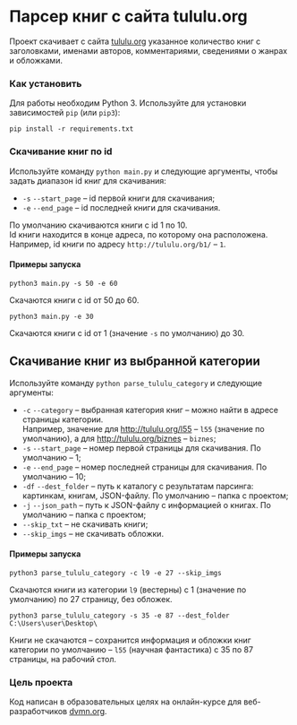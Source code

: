# Парсер книг с сайта tululu.org

Проект скачивает с сайта [tululu.org](http://tululu.org/) указанное количество книг с заголовками, именами авторов, комментариями, сведениями о жанрах и обложками.

### Как установить

Для работы необходим Python 3. Используйте для установки зависимостей `pip` (или `pip3`):
```
pip install -r requirements.txt
```

### Скачивание книг по id

Используйте команду `python main.py` и следующие аргументы, чтобы задать диапазон id книг для скачивания:

- `-s` `--start_page` – id первой книги для скачивания;
- `-e` `--end_page` – id последней книги для скачивания.

По умолчанию скачиваются книги с id 1 по 10.  
Id книги находится в конце адреса, по которому она расположена. Например, id книги по адресу `http://tululu.org/b1/` – `1`.

#### Примеры запуска

```
python3 main.py -s 50 -e 60
```
Скачаются книги с id от 50 до 60.
```
python3 main.py -e 30
```
Скачаются книги с id от 1 (значение `-s` по умолчанию) до 30.

## Скачивание книг из выбранной категории

Используйте команду `python parse_tululu_category` и следующие аргументы:
- `-c` `--category` – выбранная категория книг – можно найти в адресе страницы категории.  
  Например, значение для http://tululu.org/l55 – `l55` (значение по умолчанию), а для http://tululu.org/biznes – `biznes`;
- `-s` `--start_page` – номер первой страницы для скачивания. По умолчанию – 1;
- `-e` `--end_page` – номер последней страницы для скачивания. По умолчанию – 10;
- `-df` `--dest_folder` – путь к каталогу с результатам парсинга: картинкам, книгам, JSON-файлу. По умолчанию – папка с проектом;
- `-j` `--json_path` – путь к JSON-файлу с информацией о книгах. По умолчанию – папка с проектом;
- `--skip_txt` – не скачивать книги;
- `--skip_imgs` – не скачивать обложки.

#### Примеры запуска

```
python3 parse_tululu_category -c l9 -e 27 --skip_imgs
```
Скачаются книги из категории `l9` (вестерны) с 1 (значение по умолчанию) по 27 страницу, без обложек.

```
python3 parse_tululu_category -s 35 -e 87 --dest_folder C:\Users\user\Desktop\
```
Книги не скачаются – сохранится информация и обложки книг категории по умолчанию – `l55` (научная фантастика) с 35 по 87 страницы, на рабочий стол.

### Цель проекта

Код написан в образовательных целях на онлайн-курсе для веб-разработчиков [dvmn.org](https://dvmn.org/).